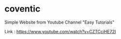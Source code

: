 # coventic
Simple Website from Youtube Channel "Easy Tutorials"

Link : https://www.youtube.com/watch?v=CZTCciHE72I
